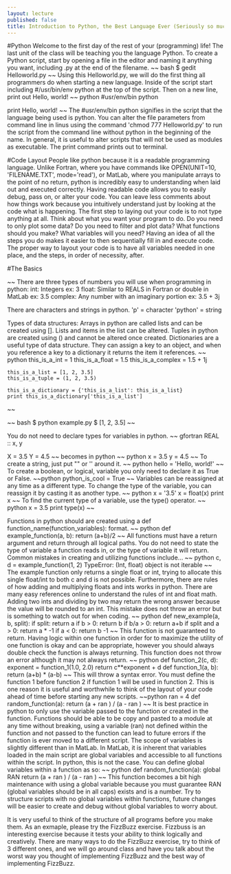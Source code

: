 ```yaml
---
layout: lecture
published: false
title: Introduction to Python, the Best Language Ever (Seriously so much better than Fortran, you'll see)
---
```

#Python
Welcome to the first day of the rest of your (programming) life!  The last unit of the class will be teaching you the language Python.
To create a Python script, start by opening a file in the editor and naming it anything you want, including .py at the end of the filename.
~~ bash
 $ gedit Helloworld.py
~~
Using this Helloworld.py, we will do the first thing all programmers do when starting a new language.  Inside of the script start including #/usr/bin/env python at the top of the script.  Then on a new line, print out Hello, world!
~~ python
#usr/env/bin python

print Hello, world!
~~
The #usr/env/bin python signifies in the script that the language being used is python.  You can alter the file parameters from command line in linus using the command 'chmod 777 Helloworld.py' to run the script from the command line without python in the beginning of the name.  In general, it is useful to alter scripts that will not be used as modules as executable.  The print command prints out to terminal. 

#Code Layout
People like python because it is a readable programming language.  Unlike Fortran, where you have commands like OPEN(UNIT=10, 'FILENAME.TXT', mode='read'), or MatLab, where you manipulate arrays to the point of no return, python is incredibly easy to understanding when laid out and executed correctly.  Having readable code allows you to easily debug, pass on, or alter your code.  You can leave less comments about how things work because you intuitively understand just by looking at the code what is happening.  The first step to laying out your code is to not type anything at all.  Think about what you want your program to do.  Do you need to only plot some data?  Do you need to filter and plot data?  What functions should you make?  What variables will you need?  Having an idea of all the steps you do makes it easier to then sequentially fill in and execute code.  The proper way to layout your code is to have all variables needed in one place, and the steps, in order of necessity, after.

#The Basics

~~
There are three types of numbers you will use when programming in python:
	int: Integers ex: 3
	float: Similar to REALS in Fortran or double in MatLab ex: 3.5
	complex: Any number with an imaginary portion ex: 3.5 + 3j

There are characters and strings in python.
	'p' = character
	'python' = string
	
Types of data structures:
	Arrays in python are called lists and can be created using [].  Lists and items in the list can be altered.
	Tuples in python are created using () and cannot be altered once created.
	Dictionaries are a useful type of data structure.  They can assign a key to an object, and when you reference a key to a dictionary it returns the item it references.
~~ python
	this_is_a_int = 1
	this_is_a_float = 1.5
	this_is_a_complex = 1.5 + 1j
	
	this_is_a_list = [1, 2, 3.5]
	this_is_a_tuple = (1, 2, 3.5)
	
	this_is_a_dictionary = {'this_is_a_list': this_is_a_list}
	print this_is_a_dictionary['this_is_a_list']
~~

~~ bash
 $ python example.py
 $ [1, 2, 3.5]
~~

You do not need to declare types for variables in python.
~~ gfortran
REAL :: x, y

X = 3.5
Y = 4.5
~~
becomes in python
~~ python
x = 3.5
y = 4.5
~~
To create a string, just put "" or '' around it.
~~ python
hello = 'Hello, world!'
~~
To create a boolean, or logical, variable you only need to declare it as True or False.
~~python
python_is_cool = True
~~
Variables can be reassigned at any time as a different type.  To change the type of the variable, you can reassign it by casting it as another type.
~~ python
x = '3.5'
x = float(x)
print x
~~
To find the current type of a variable, use the type() operator.
~~ python
x = 3.5
print type(x)
~~



Functions in python should are created using a def function_name(function_variables): format.
~~ python
def example_function(a, b):
	return (a+b)/2
~~
All functions must have a return argument and return through all logical paths.  You do not need to state the type of variable a function reads in, or the type of variable it will return.  
Common mistakes in creating and utilizing functions include...
~~ python
c, d = example_function(1, 2)
TypeError: (Int, float) object is not iterable
~~
The example function only returns a single float or int, trying to allocate this single float/int to both c and d is not possible.
Furthermore, there are rules of how adding and multiplying floats and ints works in python. There are many easy references online to understand the rules of int and float math.  Adding two ints and dividing by two may return the wrong answer because the value will be rounded to an int.  This mistake does not throw an error but is something to watch out for when coding.
~~ python
def new_example(a, b, split):
	if split:
		return a
	if b > 0:
		return b
	if b/a > 0:
		return a+b
	if split and a > 0:
		return a * -1
	if a < 0:
		return b -1
~~
This function is not guaranteed to return.  Having logic within one function in order for to maximize the utility of one function is okay and can be appropriate, however you should always double check the function is always returning.  This function does not throw an error although it may not always return.
~~ python
def function_2(c, d):
	exponent = function_1(1.0, 2.0)
	return c**exponent + d
def function_1(a, b):
	return (a+b) * (a-b)
~~
This will throw a syntax error.  You must define the function 1 before function 2 if function 1 will be used in function 2.  This is one reason it is useful and worthwhile to think of the layout of your code ahead of time before starting any new scripts.
~~python
ran = 4
def random_function(a):
	return (a + ran ) / (a - ran ) 
~~
It is best practice in python to only use the variable passed to the function or created in the function.  Functions should be able to be copy and pasted to a module at any time without breaking, using a variable (ran) not defined within the function and not passed to the function can lead to future errors if the function is ever moved to a different script.
The scope of variables is slightly different than in MatLab.  In MatLab, it is inherent that variables loaded in the main script are global variables and accessible to all functions within the script.  In python, this is not the case. You can define global variables within a function as so:
~~ python
def random_function(a):
	global RAN
	return (a + ran ) / (a - ran )
~~
This function becomes a bit high maintenance with using a global variable because you must guarantee RAN (global variables should be in all caps) exists and is a number.  Try to structure scripts with no global variables within functions, future changes will be easier to create and debug without global variables to worry about.

It is very useful to think of the structure of all programs before you make them.  As an exmaple, please try the FizzBuzz exercise.  Fizzbuss is an interesting exercise because it tests your ability to think logically and creatively.  There are many ways to do the FizzBuzz exercise, try to think of 3 different ones, and we will go around class and have you talk about the worst way you thought of implementing FizzBuzz and the best way of implementing FizzBuzz.  




